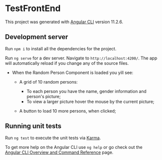 # TestFrontEnd

This project was generated with [Angular CLI](https://github.com/angular/angular-cli) version 11.2.6.

## Development server

Run `npm i` to install all the dependencies for the project.

Run `ng serve` for a dev server. Navigate to `http://localhost:4200/`. The app will automatically reload if you change any of the source files.

- When the Random Person Component is loaded you yill see:
    - A grid of 10 random persons:
        - To each person you have the name, gender information and person's picture;
        - To view a larger picture hover the mouse by the current picture;

    - A button to load 10 more persons, when clicked;


## Running unit tests

Run `ng test` to execute the unit tests via [Karma](https://karma-runner.github.io).

To get more help on the Angular CLI use `ng help` or go check out the [Angular CLI Overview and Command Reference](https://angular.io/cli) page.
